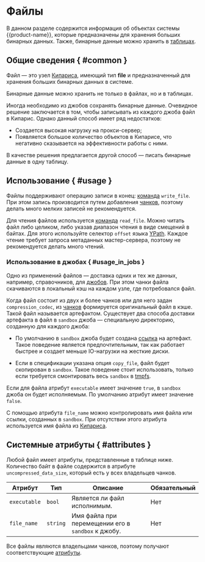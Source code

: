 # Файлы

В данном разделе содержится информация об объектах системы {{product-name}}, которые предназначены для хранения больших бинарных данных. Также, бинарные данные можно хранить в [таблицах](../../../user-guide/storage/blobtables.md).

## Общие сведения { #common }

Файл — это узел [Кипариса](../../../user-guide/storage/cypress.md), имеющий тип **file** и предназначенный для хранения больших бинарных данных в системе.

Бинарные данные можно хранить не только в файлах, но и в таблицах.

Иногда необходимо из джобов сохранять бинарные данные. Очевидное решение заключается в том, чтобы записывать из каждого джоба файл в Кипарис. Однако данный способ имеет ряд недостатков:

- Создается высокая нагрузку на прокси-сервер;
- Появляется большое количество объектов в Кипарисе, что негативно сказывается на эффективности работы с ними.

В качестве решения предлагается другой способ — писать бинарные данные в одну таблицу.

## Использование { #usage }

Файлы поддерживают операцию записи в конец: [команда](../../../api/commands.md#write_file) `write_file`. При этом запись производится путем добавления [чанков](../../../user-guide/storage/chunks.md), поэтому делать много мелких записей не рекомендуется.

Для чтения файлов используется [команда](../../../api/commands.md#read_file) `read_file`. Можно читать файл либо целиком, либо указав диапазон чтения в виде смещений в байтах. Для этого используйте селектор `offset` языка [YPath](../../../user-guide/storage/ypath.md).
Каждое чтение требует запроса метаданных мастер-сервера, поэтому не рекомендуется делать много чтений.

### Использование в джобах  { #usage_in_jobs }

Одно из применений файлов — доставка одних и тех же данных, например, справочников, для [джобов](../../../user-guide/data-processing/operations/overview.md). При этом чанки файла скачиваются в локальный кэш на каждом узле, где потребовался файл.

Когда файл состоит из двух и более чанков или для него задан `compression_codec`, из [чанков](../../../user-guide/storage/chunks.md) формируется оригинальный файл в кэше. Такой файл называется артефактом. Существует два способа доставки артефакта в файл в `sandbox` джоба — специальную директорию, созданную для каждого джоба:

- По умолчанию в `sandbox` джоба будет создана [ссылка](../../../user-guide/storage/links.md) на артефакт. Такое поведение является предпочтительным, так как работает быстрее и создает меньше IO-нагрузки на жесткие диски.

- Если в спецификации указана опция `copy_file`, файл будет скопирован в `sandbox`. Такое поведение стоит использовать, только если требуется смонтировать весь `sandbox` в [tmpfs](https://{{lang}}.wikipedia.org/wiki/Tmpfs).

Если для файла атрибут `executable` имеет значение `true`, в `sandbox` джоба он будет исполняемым. По умолчанию атрибут имеет значение `false`.

С помощью атрибута `file_name` можно контролировать имя файла или ссылки, созданных в `sandbox`. При отсутствии этого атрибута используется имя файла из [Кипариса](../../../user-guide/storage/cypress.md).

## Системные атрибуты { #attributes }

Любой файл имеет атрибуты, представленные в таблице ниже.
Количество байт в файле содержится в атрибуте `uncompressed_data_size`, который есть у всех владельцев чанков.

| **Атрибут**  | **Тип**   | **Описание**                                       | **Обязательный** |
| ------------ | --------- | -------------------------------------------------- |------------------|
| `executable` | `bool`   | Является ли файл исполнимым.                       | Нет               |
| `file_name`  | `string` | Имя файла при перемещении его в `sandbox` к джобу. | Нет               |

Все файлы являются владельцами чанков, поэтому получают соответствующие [атрибуты](../../../user-guide/storage/chunks.md#attributes).




